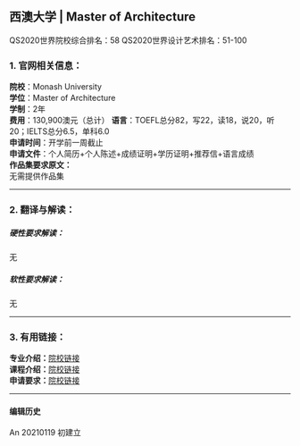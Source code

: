 ## 西澳大学 | Master of Architecture

QS2020世界院校综合排名：58
QS2020世界设计艺术排名：51-100


### 1. 官网相关信息：

**院校**：Monash University  
**学位**：Master of Architecture  
**学制**：2年  
**费用**：130,900澳元（总计）
**语言**：TOEFL总分82，写22，读18，说20，听20；IELTS总分6.5，单科6.0  
**申请时间**：开学前一周截止     
**申请文件**：个人简历+个人陈述+成绩证明+学历证明+推荐信+语言成绩    
**作品集要求原文：**   
无需提供作品集





---


### 2. 翻译与解读：

##### 硬性要求解读：
无


##### 软性要求解读：
无


---


### 3. 有用链接：

**专业介绍：**[院校链接](https://www.uwa.edu.au/study/courses/master-of-architecture)  
**课程介绍：**[院校链接](https://www.uwa.edu.au/study/courses/master-of-architecture)  
**申请要求：**[院校链接](https://www.uwa.edu.au/study/courses/master-of-architecture#admission-requirements)




---


#### 编辑历史

An 20210119 初建立
